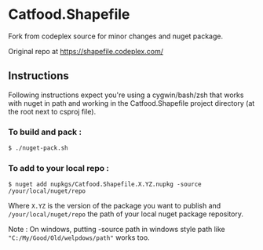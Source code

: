 # Catfood.Shapefile
Fork from codeplex source for minor changes and nuget package.

Original repo at https://shapefile.codeplex.com/

## Instructions

Following instructions expect you're using a cygwin/bash/zsh that works with nuget in path and working in the Catfood.Shapefile project directory (at the root next to csproj file).

### To build and pack :
```bash
$ ./nuget-pack.sh
```

### To add to your local repo :
```
$ nuget add nupkgs/Catfood.Shapefile.X.YZ.nupkg -source /your/local/nuget/repo
```
Where `X.YZ` is the version of the package you want to publish and `/your/local/nuget/repo` the path of your local nuget package repository.

Note : On windows, putting -source path in windows style path like `"C:/My/Good/Old/welpdows/path"` works too.